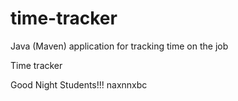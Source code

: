 # time-tracker
Java (Maven) application for tracking time on the job

Time tracker

Good Night Students!!!
naxnnxbc
